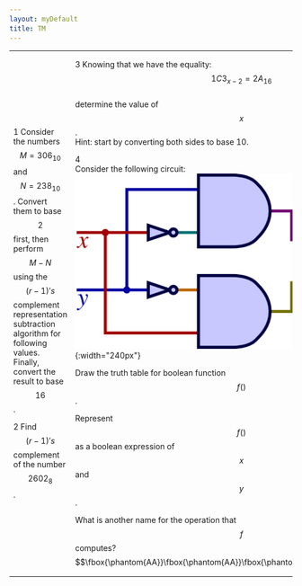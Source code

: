 ```yaml
---
layout: myDefault
title: TM
---
```


  

<table border=0px><tr><td width=50%>
  
1
Consider the numbers $$M = 306_{10}$$ and $$N = 238_{10}$$. Convert them to base $$2$$ first,
then perform $$M-N$$ using the $$(r-1)'s$$ complement representation subtraction algorithm for following values. Finally, convert the result to base $$16$$.  




2
Find $$(r-1)'s$$ complement of the number $$2602_8$$. 
  
  
</td><td width=50%>
  

3 
Knowing that we have the equality:  
$$1C3_{x-2} = 2A_{16}$$  
determine the value of $$x$$.  
Hint: start by converting both sides to base 10.  
  
  
  
  
4  
Consider the following circuit:  
![](circ-xor.png){:width="240px"}  
  
Draw the truth table for boolean function $$f()$$.  
  
  
  
Represent $$f()$$ as a boolean expression of $$x$$ and $$y$$.  
  
  
  
What is another name for the operation that $$f$$ computes?  
$$\fbox{\phantom{AA}}\fbox{\phantom{AA}}\fbox{\phantom{AA}}\fbox{\phantom{AA}}$$  
  
</td></tr></table>
  
  
